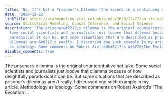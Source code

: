```yaml
---
title: 'No, It’s Not a Prisoner’s Dilemma (the second in a continuing series):'
date: '2020-12-22'
linkTitle: https://statmodeling.stat.columbia.edu/2020/12/22/no-its-not-a-prisoners-dilemma-the-second-in-an-ongoing-series/
source: Statistical Modeling, Causal Inference, and Social Science
description: 'The prisoner&#8217;s dilemma is the original counterintuitive hot take.
  Some social scientists and journalists just looove that dilemma because of how delightfully
  paradoxical it can be. But some situations that are described as prisoner&#8217;s
  dilemmas aren&#8217;t really. I discussed one such example in my article, Methodology
  as ideology: Some comments on Robert Axelrod&#8217;s &#8220;The Evolution ...'
disable_comments: true
---
```

The prisoner&#8217;s dilemma is the original counterintuitive hot take. Some social scientists and journalists just looove that dilemma because of how delightfully paradoxical it can be. But some situations that are described as prisoner&#8217;s dilemmas aren&#8217;t really. I discussed one such example in my article, Methodology as ideology: Some comments on Robert Axelrod&#8217;s &#8220;The Evolution ...